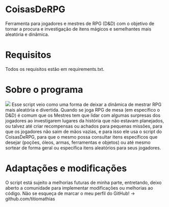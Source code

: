 # CoisasDeRPG
Ferramenta para jogadores e mestres de RPG (D&amp;D) com o objetivo de tornar a procura e investigação de itens mágicos e semelhantes mais aleatória e dinâmica.

# Requisitos
Todos os requisitos estão em requirements.txt.

# Sobre o programa
<img src="https://i.imgur.com/tv8YdpD.png"/>
Esse script veio como uma forma de deixar a dinâmica de mestrar RPG mais aleatória e divertida. Quando se joga RPG de mesa (em específico o D&D) é comum que os Mestres tem que lidar com algumas surpresas dos jogadores ao investigarem lugares da história que não estavam planejados, ou talvez até criar recompensas ou achados para pequenas missões, para que os jogadores não saim de mãos vazias, e para isso ele usa o script do CoisasDeRPG, para que o mesmo possa consultar itens específicos que desejar (poções, óleos, armas, ferramentas e objetos) ou até mesmo sortear de forma geral ou específica itens aleatórios para seus jogadores.

# Adaptações e modificações
O script está sujeito a melhorias futuras de minha parte, entretando, deixo aberto a comunidade para implementar modificações ou melhorias ao código. Não se esqueça de marcar o meu perfil do GitHub! -> github.com/titiomathias
